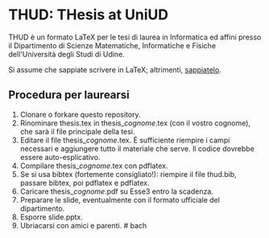 # THUD: THesis at UniUD

THUD è un formato LaTeX per le tesi di laurea in Informatica ed affini presso il Dipartimento di Scienze Matematiche, Informatiche e Fisiche dell'Università degli Studi di Udine.

Si assume che sappiate scrivere in LaTeX; altrimenti, [sappiatelo](https://www.learnlatex.org/en/).

## Procedura per laurearsi

1. Clonare o forkare questo repository.
2. Rinominare thesis.tex in thesis_*cognome*.tex (con il vostro cognome), che sarà il file principale della tesi. 
3. Editare il file thesis_*cognome*.tex.  È sufficiente riempire i campi necessari e aggiungere tutto il materiale che serve. Il codice dovrebbe essere auto-esplicativo.
4. Compilare thesis_*cognome*.tex con pdflatex.
5. Se si usa bibtex (fortemente consigliato!): riempire il file thud.bib, passare bibtex, poi pdflatex e pdflatex.
6. Caricare thesis_*cognome*.pdf su Esse3 entro la scadenza.
7. Preparare le slide, eventualmente con il formato ufficiale del dipartimento.
8. Esporre slide.pptx.
9. Ubriacarsi con amici e parenti.
#   b a c h  
 